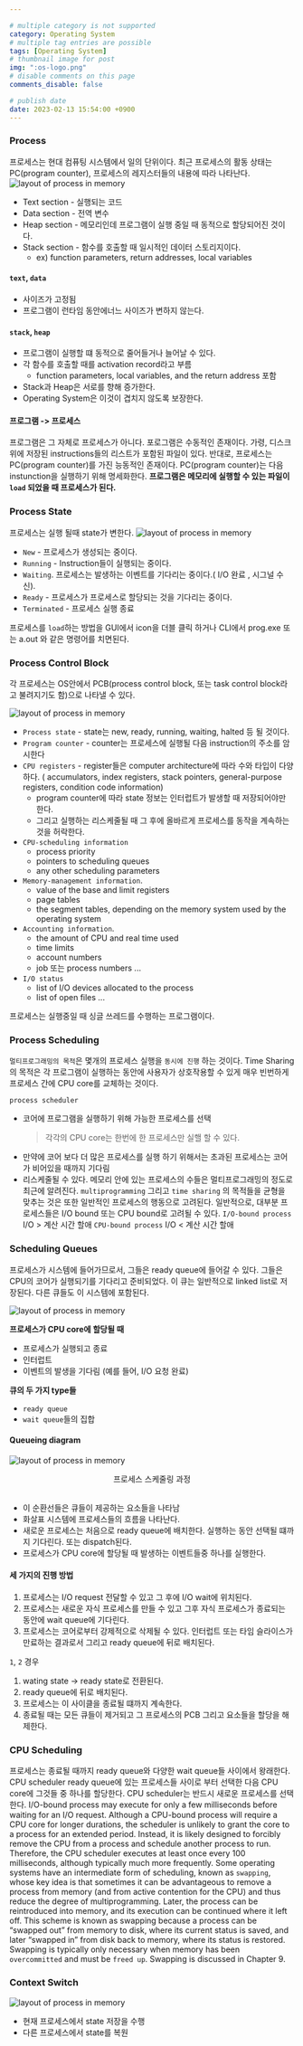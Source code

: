 ```yaml
---

# multiple category is not supported
category: Operating System
# multiple tag entries are possible
tags: [Operating System]
# thumbnail image for post
img: ":os-logo.png"
# disable comments on this page
comments_disable: false

# publish date
date: 2023-02-13 15:54:00 +0900
---
```


### Process
프로세스는 현대 컴퓨팅 시스템에서 일의 단위이다.
최근 프로세스의 활동 상태는 PC(program counter), 프로세스의 레지스터들의 내용에 따라 나타난다.
![layout of process in memory](blog/../../assets/img/posts/process_1.png)
+ Text section - 실행되는 코드
+ Data section - 전역 변수
+ Heap section - 메모리인데 프로그램이 실행 중일 때 동적으로 할당되어진 것이다.
+ Stack section - 함수를 호출할 때 일시적인 데이터 스토리지이다.
  + ex) function parameters, return addresses, local variables

#### `text`, `data`
+ 사이즈가 고정됨
+ 프로그램이 런타임 동안에너느 사이즈가 변하지 않는다. 
#### `stack`, `heap`
+ 프로그램이 실행할 떄 동적으로 줄어들거나 늘어날 수 있다.
+ 각 함수를 호출할 때를 activation record라고 부름
  + function parameters, local variables, and the return address 포함
+ Stack과  Heap은 서로를 향해 증가한다.
+ Operating System은 이것이 겹치지 않도록 보장한다. 

#### 프로그램 -> 프로세스
프로그램은 그 자체로 프로세스가 아니다. 포로그램은 수동적인 존재이다. 가령, 디스크 위에 저장된 instructions들의 리스트가 포함된 파일이 있다. 반대로, 프로세스는 PC(program counter)를 가진 능동적인 존재이다. PC(program counter)는 다음 instunction을 실행하기 위해 명세화한다.
**프로그램은 메모리에 실행할 수 있는 파일이 `load` 되었을 때 프로세스가 된다.**

### Process State
프로세스는 실행 될때 state가 변한다.
![layout of process in memory](blog/../../assets/img/posts/process_2.png)
+ `New` - 프로세스가 생성되는 중이다.
+ `Running` - Instruction들이 실행되는 중이다.
+ `Waiting`. 프로세스는 발생하는 이벤트를 기다리는 중이다.( I/O 완료 , 시그널 수신).
+ `Ready` - 프로세스가 프로세스로 할당되는 것을 기다리는 중이다. 
+ `Terminated` - 프로세스 실행 종료


프로세스를 `load`하는 방법을 GUI에서 icon을 더블 클릭 하거나 CLI에서 prog.exe 또는 a.out 와 같은 명령어를 치면된다.

### Process Control Block
각 프로세스는 OS안에서 PCB(process control block, 또는 task control block라고 불려지기도 함)으로 나타낼 수 있다.

![layout of process in memory](blog/../../assets/img/posts/process_3.png)


+ `Process state` - state는 new, ready, running, waiting, halted 등 될 것이다.
+ `Program counter` - counter는 프로세스에 실행될 다음 instruction의 주소를 암시한다
+ `CPU registers` - register들은 computer architecture에 따라  수와 타입이 다양하다.
    ( accumulators, index registers, stack pointers,  general-purpose registers, condition code information)    
    + program counter에 따라 state 정보는 인터럽트가 발생할 때 저장되어야만 한다. 
    + 그리고 실행하는 리스케줄될 때 그 후에 올바르게 프로세스를 동작을 계속하는 것을 허락한다.
+ `CPU-scheduling information`   
  + process priority 
  + pointers to scheduling queues
  + any other scheduling parameters
+ `Memory-management information`. 
  + value of the base and limit registers
  + page tables
  + the segment tables, depending on the memory system used by the operating system 
+ `Accounting information`. 
  + the amount of CPU and real time used
  + time limits
  + account numbers
  + job 또는 process numbers ...
+ `I/O status` 
  + list of I/O devices allocated to the process
  + list of open files ...

프로세스는 실행중일 때 싱글 쓰레드를 수행하는 프로그램이다.

### Process Scheduling
`멀티프로그래밍의 목적`은 몇개의 프로세스 실행을 `동시에 진행` 하는 것이다. Time Sharing의 목적은 각 프로그램이 실행하는 동안에 사용자가 상호작용할 수 있게 매우 빈번하게 프로세스 간에 CPU core를 교체하는 것이다.

`process scheduler`
+ 코어에 프로그램을 실행하기 위해 가능한 프로세스를  선택 
  > 각각의 CPU core는 한번에 한 프로세스만 실핼 할 수 있다.
+ 만약에 코어 보다 더 많은 프로세스를 실행 하기 위해서는 초과된 프로세스는 코어가 비어있을 때까지 기다림
+  리스케줄될 수 있다.
메모리 안에 있는 프로세스의 수들은 멀티프로그래밍의 정도로 최근에 알려진다. 
`multiprogramming` 그리고 `time sharing` 의 목적들을 균형을 맞추는 것은 또한 일반적인 프로세스의 행동으로 고려된다.
일반적으로, 대부분 프로세스들은  I/O bound 또는 CPU bound로 고려될 수 있다.
`I/O-bound process`
I/O > 계산 시간 할애 
`CPU-bound process`
I/O < 계산 시간 할애 

### Scheduling Queues
프로세스가 시스템에 들어가므로서, 그들은 ready queue에 들어갈 수 있다. 
그들은 CPU의 코어가 실행되기를 기다리고 준비되었다.
이 큐는 일반적으로 linked list로 저장된다. 다른 큐들도 이 시스템에 포함된다.



![layout of process in memory](blog/../../assets/img/posts/process_4.png)

**프로세스가 CPU core에 할당될 때**
+ 프로세스가 실행되고 종료
+ 인터럽트
+ 이벤트의 발생을 기다림 (예를 들어, I/O 요청 완료)

**큐의 두 가지 type들**
+ `ready queue`
+ `wait queue`들의 집합
#### Queueing diagram
![layout of process in memory](blog/../../assets/img/posts/process_5.png)
<center> 프로세스 스케줄링 과정</center><br/>

+ 이 순환선들은 큐들이 제공하는 요소들을 나타남
+ 화살표 시스템에 프로세스들의 흐름을 나타난다. 
+ 새로운 프로세스는 처음으로 ready queue에 배치한다. 실행하는 동안 선택될 떄까지 기다린다. 또는 dispatch된다.
+ 프로세스가 CPU core에 할당될 때 발생하는 이벤트들중 하나를 실행한다.

#### 세 가지의 진행 방법
1. 프로세스는 I/O request 전달할 수 있고 그 후에 I/O wait에 위치된다.
2. 프로세스는 새로운 자식 프로세스를 만들 수 있고 그후 자식 프로세스가 종료되는 동안에 wait queue에 기다린다.
3. 프로세스는 코어로부터 강제적으로 삭제될 수 있다. 인터럽트 또는 타임 슬라이스가 만료하는 결과로서 그리고 ready queue에 뒤로  배치된다.

`1`, `2` 경우 
1. wating state -> ready state로 전환된다.
2. ready queue에 뒤로 배치된다.
3. 프로세스는 이 사이클을 종료될 떄까지 계속한다.
4. 종료될 때는 모든 큐들이 제거되고 그 프로세스의 PCB 그리고 요소들을 할당을 해제한다.


### CPU Scheduling
프로세스는 종료될 때까지 ready queue와 다양한 wait queue들 사이에서 왕래한다.
CPU scheduler
ready queue에 있는 프로세스들 사이로 부터 선택한 다음 CPU core에 그것들 중 하나를 할당한다.
CPU scheduler는 반드시 새로운 프로세스를 선택한다.
I/O-bound process may execute for only a few milliseconds before waiting for an I/O request. 
Although a CPU-bound process will require a CPU core for longer durations, the scheduler is unlikely to grant the core to a process for an extended period. 
Instead, it is likely designed to forcibly remove the CPU from a process and schedule another process to run. 
Therefore, the CPU scheduler executes at least once every 100 milliseconds, although typically much more frequently.
Some operating systems have an intermediate form of scheduling, known as `swapping`, whose key idea is that sometimes it can be advantageous to remove a process from memory (and from active contention for the CPU) and thus reduce the degree of multiprogramming.
Later, the process can be reintroduced into memory, and its execution can be continued where it left off. This scheme is known as swapping because a process can be “swapped out”
from memory to disk, where its current status is saved, and later “swapped in” from disk back to memory, where its status is restored. Swapping is typically only necessary when memory has been `overcommitted` and must be `freed up`. Swapping is discussed in Chapter 9.

### Context Switch
![layout of process in memory](blog/../../assets/img/posts/process_6.png)
+ 현재 프로세스에서 state 저장을 수행
+ 다른 프로세스에서 state를 복원
